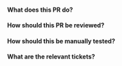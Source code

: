 #### What does this PR do?


#### How should this PR be reviewed?


#### How should this be manually tested?


#### What are the relevant tickets?
